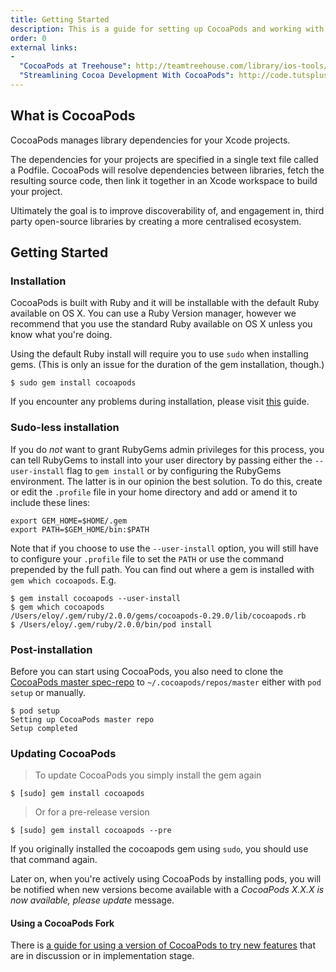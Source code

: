 ```yaml
---
title: Getting Started
description: This is a guide for setting up CocoaPods and working with your first project.
order: 0
external links:
-
  "CocoaPods at Treehouse": http://teamtreehouse.com/library/ios-tools/cocoapods/cocoapods
  "Streamlining Cocoa Development With CocoaPods": http://code.tutsplus.com/tutorials/streamlining-cocoa-development-with-cocoapods--mobile-15938
---
```


## What is CocoaPods

CocoaPods manages library dependencies for your Xcode projects.

The dependencies for your projects are specified in a single text file called a Podfile. CocoaPods will resolve dependencies between libraries, fetch the resulting source code, then link it together in an Xcode workspace to build your project.

Ultimately the goal is to improve discoverability of, and engagement in, third party open-source libraries by creating a more centralised ecosystem.

## Getting Started

### Installation

CocoaPods is built with Ruby and it will be installable with the default Ruby
available on OS X. You can use a Ruby Version manager, however we recommend that
you use the standard Ruby available on OS X unless you know what you're doing.

Using the default Ruby install will require you to use `sudo` when installing
gems. (This is only an issue for the duration of the gem installation, though.)

```shell
$ sudo gem install cocoapods
```

If you encounter any problems during installation, please visit [this](http://guides.cocoapods.org/using/troubleshooting#installing-cocoapods) guide.

### Sudo-less installation

If you do *not* want to grant RubyGems admin privileges for this process, you can
tell RubyGems to install into your user directory by passing either the
`--user-install` flag to `gem install` or by configuring the RubyGems environment.
The latter is in our opinion the best solution. To do this, create or edit the
`.profile` file in your home directory and add or amend it to include these lines:

```shell
export GEM_HOME=$HOME/.gem
export PATH=$GEM_HOME/bin:$PATH
```

Note that if you choose to use the `--user-install` option, you will still have
to configure your `.profile` file to set the `PATH` or use the command prepended by
the full path. You can find out where a gem is installed with `gem which
cocoapods`. E.g.

```shell
$ gem install cocoapods --user-install
$ gem which cocoapods
/Users/eloy/.gem/ruby/2.0.0/gems/cocoapods-0.29.0/lib/cocoapods.rb
$ /Users/eloy/.gem/ruby/2.0.0/bin/pod install
```

### Post-installation

Before you can start using CocoaPods, you also need to clone the [CocoaPods master spec-repo](https://github.com/CocoaPods/Specs) to `~/.cocoapods/repos/master` either with `pod setup` or manually.

```shell
$ pod setup
Setting up CocoaPods master repo
Setup completed
```

### Updating CocoaPods

> To update CocoaPods you simply install the gem again

```shell
$ [sudo] gem install cocoapods
```

> Or for a pre-release version

```shell
$ [sudo] gem install cocoapods --pre
```

If you originally installed the cocoapods gem using `sudo`, you should use that command again.

Later on, when you're actively using CocoaPods by installing pods, you will be notified when new versions become available with a *CocoaPods X.X.X is now available, please update* message.

#### Using a CocoaPods Fork

There is [a guide for using a version of CocoaPods to try new features](/using/unreleased-features) that are in discussion or in implementation stage.
